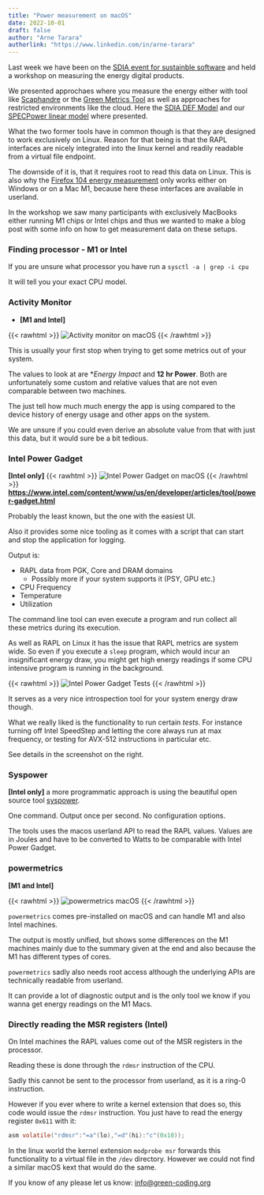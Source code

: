 ```yaml
---
title: "Power measurement on macOS"
date: 2022-10-01
draft: false
author: "Arne Tarara"
authorlink: "https://www.linkedin.com/in/arne-tarara"
---
```


Last week we have been on the [SDIA event for sustainble software](https://sdialliance.org/landing/softawere-hackathon/) and held
a workshop on measuring the energy digital products.

We presented approchaes where you measure the energy either with tool like [Scaphandre](https://github.com/hubblo-org/scaphandre) or 
the [Green Metrics Tool](https://github.com/green-coding-berlin/green-metrics-tool) as well as approaches for restricted environments like the cloud.
Here the [SDIA DEF Model](https://knowledge.sdialliance.org/digital-environmental-footprint) and our [SPECPower linear model](https://github.com/green-coding-berlin/spec-power-model) where presented.

What the two former tools have in common though is that they are designed to work 
exclusively on Linux.
Reason for that being is that the RAPL interfaces are nicely integrated into the
linux kernel and readily readable from a virtual file endpoint.

The downside of it is, that it requires root to read this data on Linux.
This is also why the [Firefox 104 energy measurement](http://localhost:1313/blog/firefox-104-energy-measurements/) only works either on 
Windows or on a Mac M1, because here these interfaces are available in userland.

In the workshop we saw many participants with exclusively MacBooks either running 
M1 chips or Intel chips and thus we wanted to make a blog post with some info
on how to get measurement data on these setups.

### Finding processor - M1 or Intel

If you are unsure what processor you have run a `sysctl -a | grep -i cpu`

It will tell you your exact CPU model.

### Activity Monitor
- **[M1 and Intel]**

{{< rawhtml >}}
<img class="ui big floated right rounded bordered image" src="/img/blog/activity_monitor_macos.webp" alt="Activity monitor on macOS" loading="lazy">
{{< /rawhtml >}}

This is usually your first stop when trying to get some metrics out of your system.

The values to look at are **Energy Impact* and **12 hr Power**. Both are unfortunately
some custom and relative values that are not even comparable between two machines.

The just tell how much much energy the app is using compared to the device history 
of energy usage and other apps on the system.

We are unsure if you could even derive an absolute value from that with just this
data, but it would sure be a bit tedious.

### Intel Power Gadget
**[Intel only]**
{{< rawhtml >}}
<img class="ui rounded bordered image" src="/img/blog/Intel_Power_Gadget_macOS.webp" alt="Intel Power Gadget on macOS" loading="lazy">
{{< /rawhtml >}}
**https://www.intel.com/content/www/us/en/developer/articles/tool/power-gadget.html**

Probably the least known, but the one with the easiest UI.

Also it provides some nice tooling as it comes with a script that can start
and stop the application for logging.

Output is:
- RAPL data from PGK, Core and DRAM domains
    + Possibly more if your system supports it (PSY, GPU etc.)
- CPU Frequency
- Temperature
- Utilization

The command line tool can even execute a program and run collect all these metrics 
during its execution.

As well as RAPL on Linux it has the issue that RAPL metrics are system wide.
So even if you execute a `sleep` program, which would incur an insignificant energy 
draw, you might get high energy readings if some CPU intensive program is running 
in the background.


{{< rawhtml >}}
<img class="ui medium floated right rounded bordered image" src="/img/blog/Intel_Power_Gadget_Tests.webp" alt="Intel Power Gadget Tests" loading="lazy">
{{< /rawhtml >}}

It serves as a very nice introspection tool for your system energy draw though.

What we really liked is the functionality to run certain *tests*.
For instance turning off Intel SpeedStep and letting the core always run at max 
frequency, or testing for AVX-512 instructions in particular etc.

See details in the screenshot on the right.


### Syspower
**[Intel only]**
 a more programmatic approach is using the beautiful open source tool [syspower](https://github.com/s4y/syspower).

 One command. Output once per second. No configuration options.

The tools uses the macos userland API to read the RAPL values. Values are in Joules
and have to be converted to Watts to be comparable with Intel Power Gadget.


### powermetrics
**[M1 and Intel]**

{{< rawhtml >}}
<img class="ui big floated right rounded bordered image" src="/img/blog/powermetrics_macos.webp" alt="powermetrics macOS" loading="lazy">
{{< /rawhtml >}}

`powermetrics` comes pre-installed on macOS and can handle M1 and also Intel machines.

The output is mostly unified, but shows some differences on the M1 machines mainly due 
to the summary given at the end and also because the M1 has different types of cores.

`powermetrics` sadly also needs root access although the underlying APIs are technically 
readable from userland.

It can provide a lot of diagnostic output and is the only tool we know if you wanna
get energy readings on the M1 Macs.

### Directly reading the MSR registers (Intel)

On Intel machines the RAPL values come out of the MSR registers in the processor.

Reading these is done through the `rdmsr` instruction of the CPU.

Sadly this cannot be sent to the processor from userland, as it is a ring-0 instruction.

However if you ever where to write a kernel extension that does so, this code would 
issue the `rdmsr` instruction. You just have to read the energy register `0x611` with it:

```C
asm volatile("rdmsr":"=a"(lo),"=d"(hi):"c"(0x10));
```

In the linux world the kernel extension `modprobe msr` forwards this functionality
to a virtual file in the `/dev` directory. However we could not find a similar 
macOS kext that would do the same.

If you know of any please let us know: [info@green-coding.org](mailto:info@green-coding.org)